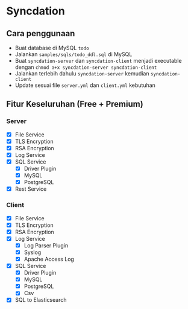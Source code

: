 # Syncdation

## Cara penggunaan

- Buat database di MySQL `todo`
- Jalankan `samples/sqls/todo_ddl.sql` di MySQL
- Buat `syncdation-server` dan `syncdation-client` menjadi executable dengan `chmod a+x syncdation-server syncdation-client`
- Jalankan terlebih dahulu `syncdation-server` kemudian `syncdation-client`
- Update sesuai file `server.yml` dan `client.yml` kebutuhan

## Fitur Keseluruhan (Free + Premium)

### Server
  - [X] File Service
  - [X] TLS Encryption
  - [X] RSA Encryption
  - [X] Log Service
  - [X] SQL Service
    - [X] Driver Plugin
    - [X] MySQL
    - [X] PostgreSQL
  - [X] Rest Service

### Client
  - [X] File Service
  - [X] TLS Encryption
  - [X] RSA Encryption
  - [X] Log Service
    - [X] Log Parser Plugin
    - [X] Syslog
    - [X] Apache Access Log
  - [X] SQL Service
    - [X] Driver Plugin
    - [X] MySQL
    - [X] PostgreSQL
    - [X] Csv
  - [X] SQL to Elasticsearch

